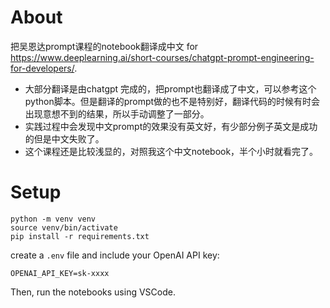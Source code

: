 # About
把吴恩达prompt课程的notebook翻译成中文 for https://www.deeplearning.ai/short-courses/chatgpt-prompt-engineering-for-developers/.

- 大部分翻译是由chatgpt 完成的，把prompt也翻译成了中文，可以参考这个python脚本。但是翻译的prompt做的也不是特别好，翻译代码的时候有时会出现意想不到的结果，所以手动调整了一部分。
- 实践过程中会发现中文prompt的效果没有英文好，有少部分例子英文是成功的但是中文失败了。
- 这个课程还是比较浅显的，对照我这个中文notebook，半个小时就看完了。
# Setup

```
python -m venv venv
source venv/bin/activate
pip install -r requirements.txt
```

create a `.env` file and include your OpenAI API key:

```
OPENAI_API_KEY=sk-xxxx
```

Then, run the notebooks using VSCode. 


